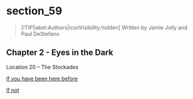 
# section_59

>[!TIP|label:Authors|iconVisibility:hidden]
>Written by Jamie Jolly and Paul DeStefano

## Chapter 2 - Eyes in the Dark

Location 20 – The Stockades

[If you have been here before](output/chapter2/section_61.md)

[If not](output/chapter2/section_60.md)


